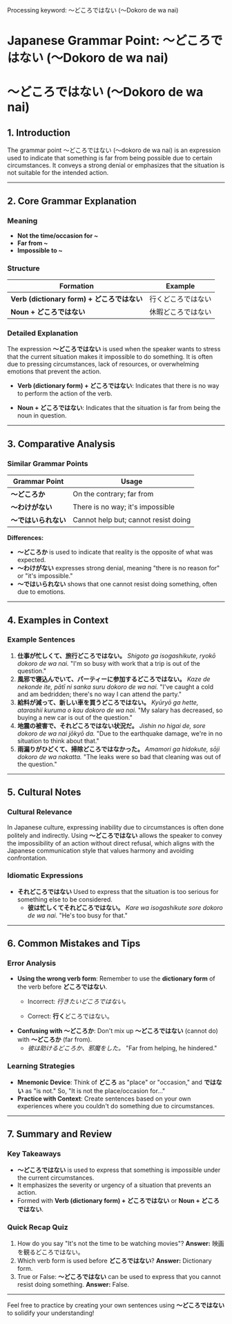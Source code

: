 Processing keyword: ～どころではない (〜Dokoro de wa nai)
# Japanese Grammar Point: ～どころではない (〜Dokoro de wa nai)
# ～どころではない (〜Dokoro de wa nai)
## 1. Introduction
The grammar point ～どころではない (〜dokoro de wa nai) is an expression used to indicate that something is far from being possible due to certain circumstances. It conveys a strong denial or emphasizes that the situation is not suitable for the intended action.

---
## 2. Core Grammar Explanation
### Meaning
- **Not the time/occasion for ~**
- **Far from ~**
- **Impossible to ~**
### Structure
| **Formation**                         | **Example**                   |
| ------------------------------------- | ----------------------------- |
| **Verb (dictionary form) + どころではない** | 行くどころではない             |
| **Noun + どころではない**               | 休暇どころではない             |
### Detailed Explanation
The expression **～どころではない** is used when the speaker wants to stress that the current situation makes it impossible to do something. It is often due to pressing circumstances, lack of resources, or overwhelming emotions that prevent the action.
- **Verb (dictionary form) + どころではない**: Indicates that there is no way to perform the action of the verb.
  
- **Noun + どころではない**: Indicates that the situation is far from being the noun in question.
---
## 3. Comparative Analysis
### Similar Grammar Points
| Grammar Point           | Usage                                                |
| ----------------------- | ---------------------------------------------------- |
| **～どころか**           | On the contrary; far from                            |
| **～わけがない**         | There is no way; it's impossible                      |
| **～ではいられない**     | Cannot help but; cannot resist doing                 |
**Differences:**
- **～どころか** is used to indicate that reality is the opposite of what was expected.
- **～わけがない** expresses strong denial, meaning "there is no reason for" or "it's impossible."
- **～ではいられない** shows that one cannot resist doing something, often due to emotions.
---
## 4. Examples in Context
### Example Sentences
1. **仕事が忙しくて、旅行どころではない。**
   *Shigoto ga isogashikute, ryokō dokoro de wa nai.*
   "I'm so busy with work that a trip is out of the question."
2. **風邪で寝込んでいて、パーティーに参加するどころではない。**
   *Kaze de nekonde ite, pātī ni sanka suru dokoro de wa nai.*
   "I've caught a cold and am bedridden; there's no way I can attend the party."
3. **給料が減って、新しい車を買うどころではない。**
   *Kyūryō ga hette, atarashii kuruma o kau dokoro de wa nai.*
   "My salary has decreased, so buying a new car is out of the question."
4. **地震の被害で、それどころではない状況だ。**
   *Jishin no higai de, sore dokoro de wa nai jōkyō da.*
   "Due to the earthquake damage, we're in no situation to think about that."
5. **雨漏りがひどくて、掃除どころではなかった。**
   *Amamori ga hidokute, sōji dokoro de wa nakatta.*
   "The leaks were so bad that cleaning was out of the question."
---
## 5. Cultural Notes
### Cultural Relevance
In Japanese culture, expressing inability due to circumstances is often done politely and indirectly. Using **～どころではない** allows the speaker to convey the impossibility of an action without direct refusal, which aligns with the Japanese communication style that values harmony and avoiding confrontation.
### Idiomatic Expressions
- **それどころではない**
  Used to express that the situation is too serious for something else to be considered.
  - **彼は忙しくてそれどころではない。**
    *Kare wa isogashikute sore dokoro de wa nai.*
    "He's too busy for that."
---
## 6. Common Mistakes and Tips
### Error Analysis
- **Using the wrong verb form**: Remember to use the **dictionary form** of the verb before **どころではない**.
  - Incorrect: *行きたいどころではない。*
  
  - Correct: **行く**どころではない。
- **Confusing with ～どころか**: Don't mix up **～どころではない** (cannot do) with **～どころか** (far from).
  - *彼は助けるどころか、邪魔をした。*
    "Far from helping, he hindered."
### Learning Strategies
- **Mnemonic Device**: Think of **どころ** as "place" or "occasion," and **ではない** as "is not." So, "It is not the place/occasion for..."
- **Practice with Context**: Create sentences based on your own experiences where you couldn't do something due to circumstances.
---
## 7. Summary and Review
### Key Takeaways
- **～どころではない** is used to express that something is impossible under the current circumstances.
- It emphasizes the severity or urgency of a situation that prevents an action.
- Formed with **Verb (dictionary form) + どころではない** or **Noun + どころではない**.
### Quick Recap Quiz
1. How do you say "It's not the time to be watching movies"?
   **Answer:** 映画を観るどころではない。
2. Which verb form is used before **どころではない**?
   **Answer:** Dictionary form.
3. True or False: **～どころではない** can be used to express that you cannot resist doing something.
   **Answer:** False.
---
Feel free to practice by creating your own sentences using **～どころではない** to solidify your understanding!
